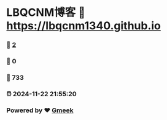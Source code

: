 # LBQCNM博客 :link: https://lbqcnm1340.github.io 
### :page_facing_up: [2](https://lbqcnm1340.github.io/tag.html) 
### :speech_balloon: 0 
### :hibiscus: 733 
### :alarm_clock: 2024-11-22 21:55:20 
### Powered by :heart: [Gmeek](https://github.com/Meekdai/Gmeek)
